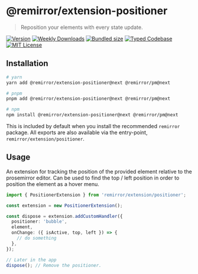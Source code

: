 # @remirror/extension-positioner

> Reposition your elements with every state update.

[![Version][version]][npm] [![Weekly Downloads][downloads-badge]][npm] [![Bundled size][size-badge]][size] [![Typed Codebase][typescript]](#) [![MIT License][license]](#)

[version]: https://flat.badgen.net/npm/v/@remirror/extension-positioner/next
[npm]: https://npmjs.com/package/@remirror/extension-positioner/v/next
[license]: https://flat.badgen.net/badge/license/MIT/purple
[size]: https://bundlephobia.com/result?p=@remirror/extension-positioner@next
[size-badge]: https://flat.badgen.net/bundlephobia/minzip/@remirror/extension-positioner
[typescript]: https://flat.badgen.net/badge/icon/TypeScript?icon=typescript&label
[downloads-badge]: https://badgen.net/npm/dw/@remirror/extension-positioner/red?icon=npm

## Installation

```bash
# yarn
yarn add @remirror/extension-positioner@next @remirror/pm@next

# pnpm
pnpm add @remirror/extension-positioner@next @remirror/pm@next

# npm
npm install @remirror/extension-positioner@next @remirror/pm@next
```

This is included by default when you install the recommended `remirror` package. All exports are also available via the entry-point, `remirror/extension/positioner`.

## Usage

An extension for tracking the position of the provided element relative to the prosemirror editor. Can be used to find the top / left position in order to position the element as a hover menu.

```ts
import { PositionerExtension } from 'remirror/extension/positioner';

const extension = new PositionerExtension();

const dispose = extension.addCustomHandler({
  positioner: 'bubble',
  element,
  onChange: ({ isActive, top, left }) => {
    // do something
  },
});

// Later in the app
dispose(); // Remove the positioner.
```
